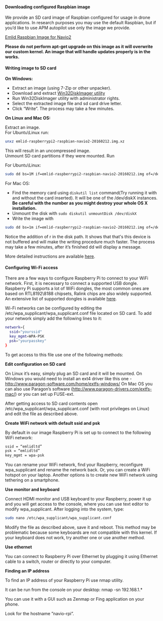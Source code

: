 #### Downloading configured Raspbian image

We provide an SD card image of Raspbian configured for usage in drone applications. In research purposes you may use the default Raspbian, but if you’d like to use APM autopilot use only the image we provide.

[Emlid Raspbian Image for Navio2](http://files.emlid.com/images/emlid-raspberrypi2-raspbian-navio2-20160212.img.xz)

**Please do not perform apt-get upgrade on this image as it will overwrite our custom kernel. An image that will handle updates properly is in the works.**

#### Writing image to SD card

**On Windows:**

* Extract an image (using 7-Zip or other unpacker).
* Download and extract [Win32DiskImager utility](http://sourceforge.net/projects/win32diskimager/)
* Run Win32DiskImager utility with administrator rights.
* Select the extracted image file and sd card drive letter.
* Click “Write”. The process may take a few minutes.

**On Linux and Mac OS:**
 
Extract an image.  
For Ubuntu\Linux run:
```bash
unxz emlid-raspberrypi2-raspbian-navio2-20160212.img.xz
```
This will result in an uncompressed image.  
Unmount SD card partitions if they were mounted.
Run

For Ubuntu\Linux:
```bash
sudo dd bs=1M if=emlid-raspberrypi2-raspbian-navio2-20160212.img of=/dev/mmcblk0
```

For Mac OS:

* Find the memory card using `diskutil list` command(Try running it with and without the card inserted).
It will be one of the /dev/diskX instances.
**Be careful with the number as you might destroy your whole OS X installation.**
* Unmount the disk with `sudo diskutil unmountDisk /dev/diskX`
* Write the image with
```bash
sudo dd bs=1m if=emlid-raspberrypi2-raspbian-navio2-20160212.img of=/dev/rdiskX
```
Notice the addition of r in the disk path. It shows that that's this device is not buffered and will make the writing procedure much faster.
The process may take a few minutes, after it’s finished dd will display a message.

More detailed instructions are available [here](http://www.raspberrypi.org/documentation/installation/installing-images/).

#### Configuring Wi-Fi access

There are a few ways to configure Raspberry Pi to connect to your WiFi network. First, it is necessary to connect a supported USB dongle. Raspberry Pi supports a lot of WiFi dongles, the most common ones are based on RTL8192\8188 chipsets, Ralink chips are also widely supported. An extensive list of supported dongles is available [here](http://elinux.org/RPi_USB_Wi-Fi_Adapters).

Wi-Fi networks can be configured by editing the /etc/wpa_supplicant/wpa_supplicant.conf file located on SD card. To add your network simply add the following lines to it:

```bash
network={
  ssid="yourssid"
  key_mgmt=WPA-PSK
  psk="yourpasskey"
}
```

To get access to this file use one of the following methods:

**Edit configuration on SD card**

On Linux it’s easy, simply plug an SD card and it will be mounted.
On Windows you would need to install an ext4 driver like this one - http://www.paragon-software.com/home/extfs-windows/
On Mac OS you can also use Paragon’s software (http://www.paragon-drivers.com/extfs-mac/) or you can set up FUSE-ext.

After getting access to SD card contents open /etc/wpa_supplicant/wpa_supplicant.conf (with root privileges on Linux) and edit the file as described above.

**Create WiFi network with default ssid and psk**

By default in our image Raspberry Pi is set up to connect to the following WiFi network:

```bash
ssid = “emlidltd”
psk = “emlidltd”
key_mgmt = wpa-psk
```
You can rename your WiFi network, find your Raspberry, reconfigure wpa_supplicant and rename the network back.
Or, you can create a WiFi hotspot on your laptop.
Another options is to create new WiFi network using tethering on a smartphone.

**Use monitor and keyboard**

Connect HDMI monitor and USB keyboard to your Raspberry, power it up and you will get access to the console, where you can use text editor to modify wpa_supplicant. After logging into the system, type:

```bash
sudo nano /etc/wpa_supplicant/wpa_supplicant.conf
```

Modify the file as described above, save it and reboot.
This method may be problematic because some keyboards are not compatible with this kernel. If your keyboard does not work, try another one or use another method.

**Use ethernet**

You can connect to Raspberry Pi over Ethernet by plugging it using Ethernet cable to a switch, router or directly to your computer.

**Finding an IP address**

To find an IP address of your Raspberry Pi use nmap utility.

It can be run from the console on your desktop:
nmap -sn 192.168.1.*

You can use it with a GUI such as Zenmap or Fing application on your phone.

Look for the hostname ”navio-rpi”.

